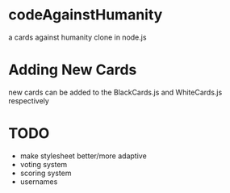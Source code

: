 # codeAgainstHumanity
a cards against humanity clone in node.js

# Adding New Cards
new cards can be added to the BlackCards.js and WhiteCards.js respectively

# TODO
* make stylesheet better/more adaptive
* voting system
* scoring system
* usernames
